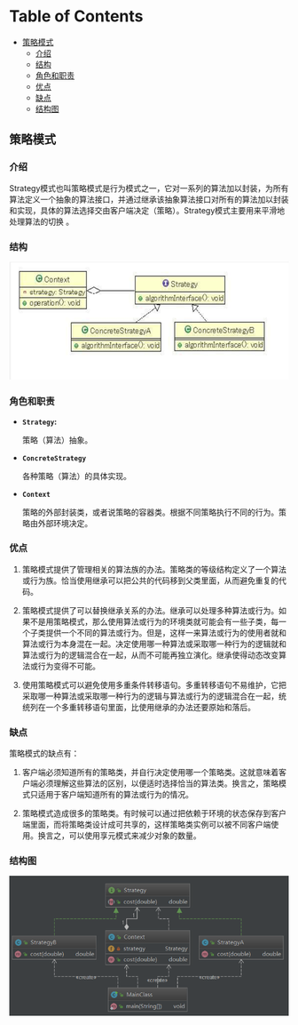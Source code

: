 # Table of Contents

  * [策略模式](#策略模式)
    * [介绍](#介绍)
    * [结构](#结构)
    * [角色和职责](#角色和职责)
    * [优点](#优点)
    * [缺点](#缺点)
    * [结构图](#结构图)


## 策略模式

### 介绍

   Strategy模式也叫策略模式是行为模式之一，它对一系列的算法加以封装，为所有算法定义一个抽象的算法接口，并通过继承该抽象算法接口对所有的算法加以封装和实现，具体的算法选择交由客户端决定（策略）。Strategy模式主要用来平滑地处理算法的切换 。

### 结构

![1565741115073](assets/1565741115073.png)



### 角色和职责

- **`Strategy`:** 

  策略（算法）抽象。

- **`ConcreteStrategy`**

  各种策略（算法）的具体实现。

- **`Context`**

  策略的外部封装类，或者说策略的容器类。根据不同策略执行不同的行为。策略由外部环境决定。 

### 优点

1. 策略模式提供了管理相关的算法族的办法。策略类的等级结构定义了一个算法或行为族。恰当使用继承可以把公共的代码移到父类里面，从而避免重复的代码。

2. 策略模式提供了可以替换继承关系的办法。继承可以处理多种算法或行为。如果不是用策略模式，那么使用算法或行为的环境类就可能会有一些子类，每一个子类提供一个不同的算法或行为。但是，这样一来算法或行为的使用者就和算法或行为本身混在一起。决定使用哪一种算法或采取哪一种行为的逻辑就和算法或行为的逻辑混合在一起，从而不可能再独立演化。继承使得动态改变算法或行为变得不可能。

3. 使用策略模式可以避免使用多重条件转移语句。多重转移语句不易维护，它把采取哪一种算法或采取哪一种行为的逻辑与算法或行为的逻辑混合在一起，统统列在一个多重转移语句里面，比使用继承的办法还要原始和落后。



### 缺点

策略模式的缺点有：

1. 客户端必须知道所有的策略类，并自行决定使用哪一个策略类。这就意味着客户端必须理解这些算法的区别，以便适时选择恰当的算法类。换言之，策略模式只适用于客户端知道所有的算法或行为的情况。

2. 策略模式造成很多的策略类。有时候可以通过把依赖于环境的状态保存到客户端里面，而将策略类设计成可共享的，这样策略类实例可以被不同客户端使用。换言之，可以使用享元模式来减少对象的数量。



### 结构图

![1565806692832](assets/1565806692832.png)



